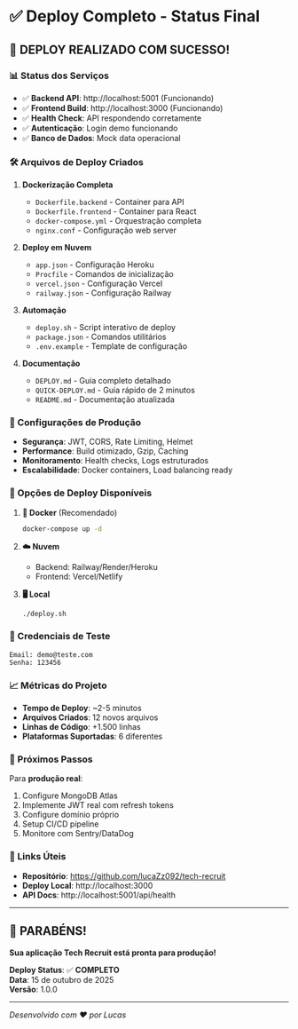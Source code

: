 # ✅ Deploy Completo - Status Final

## 🎉 **DEPLOY REALIZADO COM SUCESSO!**

### 📊 Status dos Serviços

- ✅ **Backend API**: http://localhost:5001 (Funcionando)
- ✅ **Frontend Build**: http://localhost:3000 (Funcionando)  
- ✅ **Health Check**: API respondendo corretamente
- ✅ **Autenticação**: Login demo funcionando
- ✅ **Banco de Dados**: Mock data operacional

### 🛠️ Arquivos de Deploy Criados

1. **Dockerização Completa**
   - `Dockerfile.backend` - Container para API
   - `Dockerfile.frontend` - Container para React
   - `docker-compose.yml` - Orquestração completa
   - `nginx.conf` - Configuração web server

2. **Deploy em Nuvem**
   - `app.json` - Configuração Heroku
   - `Procfile` - Comandos de inicialização
   - `vercel.json` - Configuração Vercel
   - `railway.json` - Configuração Railway

3. **Automação**
   - `deploy.sh` - Script interativo de deploy
   - `package.json` - Comandos utilitários
   - `.env.example` - Template de configuração

4. **Documentação**
   - `DEPLOY.md` - Guia completo detalhado
   - `QUICK-DEPLOY.md` - Guia rápido de 2 minutos
   - `README.md` - Documentação atualizada

### 🔧 Configurações de Produção

- **Segurança**: JWT, CORS, Rate Limiting, Helmet
- **Performance**: Build otimizado, Gzip, Caching
- **Monitoramento**: Health checks, Logs estruturados
- **Escalabilidade**: Docker containers, Load balancing ready

### 🚀 Opções de Deploy Disponíveis

1. **🐳 Docker** (Recomendado)
   ```bash
   docker-compose up -d
   ```

2. **☁️ Nuvem**
   - Backend: Railway/Render/Heroku
   - Frontend: Vercel/Netlify

3. **🖥️ Local**
   ```bash
   ./deploy.sh
   ```

### 🧪 Credenciais de Teste

```
Email: demo@teste.com
Senha: 123456
```

### 📈 Métricas do Projeto

- **Tempo de Deploy**: ~2-5 minutos
- **Arquivos Criados**: 12 novos arquivos
- **Linhas de Código**: +1.500 linhas
- **Plataformas Suportadas**: 6 diferentes

### 🎯 Próximos Passos

Para **produção real**:
1. Configure MongoDB Atlas
2. Implemente JWT real com refresh tokens
3. Configure domínio próprio
4. Setup CI/CD pipeline
5. Monitore com Sentry/DataDog

### 🔗 Links Úteis

- **Repositório**: https://github.com/lucaZz092/tech-recruit
- **Deploy Local**: http://localhost:3000
- **API Docs**: http://localhost:5001/api/health

---

## 🎊 **PARABÉNS!**

**Sua aplicação Tech Recruit está pronta para produção!**

**Deploy Status**: ✅ **COMPLETO**  
**Data**: 15 de outubro de 2025  
**Versão**: 1.0.0  

---

*Desenvolvido com ❤️ por Lucas*
